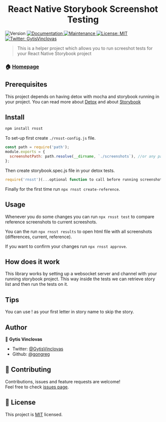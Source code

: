<h1 align="center">React Native Storybook Screenshot Testing</h1>
<p>
  <img alt="Version" src="https://img.shields.io/badge/version-0.0.1-blue.svg?cacheSeconds=2592000" />
  <a href="https://github.com/wix/rnsst#readme">
    <img alt="Documentation" src="https://img.shields.io/badge/documentation-yes-brightgreen.svg" target="_blank" />
  </a>
  <a href="https://github.com/wix/rnsst/graphs/commit-activity">
    <img alt="Maintenance" src="https://img.shields.io/badge/Maintained%3F-yes-green.svg" target="_blank" />
  </a>
  <a href="https://github.com/wix/rnsst/blob/master/LICENSE">
    <img alt="License: MIT" src="https://img.shields.io/badge/License-MIT-yellow.svg" target="_blank" />
  </a>
  <a href="https://twitter.com/GytisVinclovas">
    <img alt="Twitter: GytisVinclovas" src="https://img.shields.io/twitter/follow/GytisVinclovas.svg?style=social" target="_blank" />
  </a>
</p>

> This is a helper project which allows you to run screeshot tests for your React Native Storybook project

### 🏠 [Homepage](https://github.com/wix/rnsst#readme)

## Prerequisites

This project depends on having detox with mocha and storybook running in your project.
You can read more about [Detox](https://github.com/wix/Detox) and about [Storybook](https://storybook.js.org/)

## Install

```sh
npm install rnsst
```

To set-up  first create `./rnsst-config.js` file.

```js
const path = require('path');
module.exports = {
  screenshotPath: path.resolve(__dirname, `./screenshots`), //or any path that you want
};
```

Then create storybook.spec.js file in your detox tests.

```js
require('rnsst')(...optional function to call before running screenshot tests);
```

Finally for the first time run `npx rnsst create-reference`.

## Usage

Whenever you do some changes you can run `npx rnsst test` to compare reference screenshots to current screeshots.

You can the run `npx rnsst results` to open html file with all screenshots (differences, current, reference).

If you want to confirm your changes run `npx rnsst approve`.

## How does it work

This library works by setting up a websocket server and channel with your running storybook project. This way inside the tests we can retrieve story list and then run the tests on it.

## Tips

You can use ! as your first letter in story name to skip the story.

## Author

👤 **Gytis Vinclovas**

* Twitter: [@GytisVinclovas](https://twitter.com/GytisVinclovas)
* Github: [@gongreg](https://github.com/gongreg)

## 🤝 Contributing

Contributions, issues and feature requests are welcome!<br />Feel free to check [issues page](https://github.com/wix/rnsst/issues).

## 📝 License

This project is [MIT](https://github.com/wix/rnsst/blob/master/LICENSE) licensed.
